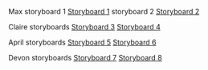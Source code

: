 Max
storyboard 1
[Storyboard 1](/images/max-storyboard1.jpg)
storyboard 2
[Storyboard 2](/images/max-storyboard2.jpg)


Claire storyboards
[Storyboard 3](/images/claire-storyboard3.JPG)
[Storyboard 4](/images/claire-storyboard4.JPG)

April storyboards
[Storyboard 5](/images/april-storyboard1.JPG)
[Storyboard 6](/images/april-storyboard2.jpg)

Devon storyboards
[Storyboard 7](/images/devon-storyboard1.jpg)
[Storyboard 8](/images/devon-storyboard2.jpg)